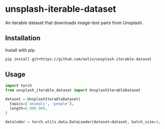 # unsplash-iterable-dataset

An iterable dataset that downloads image-text pairs from Unsplash.

## Installation

Install with pip.

```sh
pip install git+https://github.com/oelin/unsplash-iterable-dataset
```

## Usage

```python
import torch
from unsplash_iterable_dataset import UnsplashIterableDataset

dataset = UnsplashIterableDataset(
  topics=['animals', 'people'],
  length=6_000_000,
)

dataloder = torch.utils.data.DataLoader(dataset=dataset, batch_size=4, shuffle=False)
```
